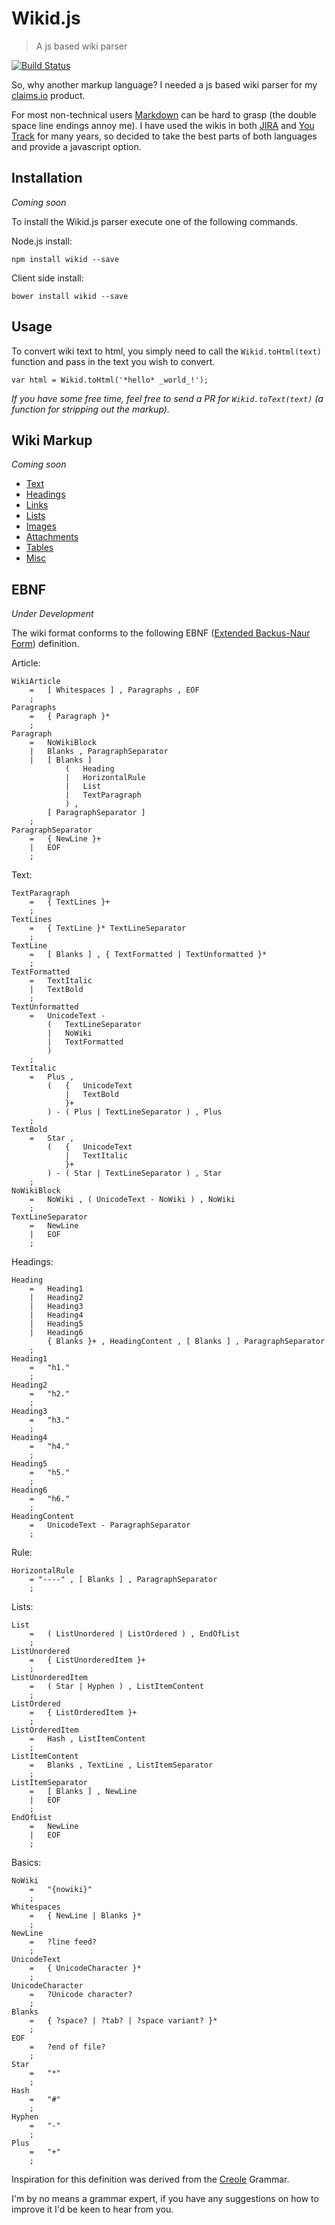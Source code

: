 Wikid.js
=========

> A js based wiki parser

[![Build Status](https://travis-ci.org/sandcastle/wikid.png)](https://travis-ci.org/sandcastle/wikid.png)

So, why another markup language? I needed a js based wiki parser for my [claims.io](http://claims.io/) product. 

For most non-technical users [Markdown](http://daringfireball.net/projects/markdown/) can be hard to grasp (the double space line endings annoy me). I have used the wikis in both [JIRA](https://www.atlassian.com/software/jira) and [You Track](http://www.jetbrains.com/youtrack/) for many years, so decided to take the best parts of both languages and provide a javascript option.

Installation
----------
_Coming soon_

To install the Wikid.js parser execute one of the following commands.

Node.js install:

```
npm install wikid --save
```
  
Client side install:

```
bower install wikid --save
```

Usage
----------
To convert wiki text to html, you simply need to call the `Wikid.toHtml(text)` function and pass in the text you wish to convert.

```
var html = Wikid.toHtml('*hello* _world_!');
```

_If you have some free time, feel free to send a PR for `Wikid.toText(text)` (a function for stripping out the markup)._

Wiki Markup
----------
_Coming soon_

* [Text](#)  
* [Headings](#)   
* [Links](#)  
* [Lists](#)  
* [Images](#)  
* [Attachments](#)  
* [Tables](#)  
* [Misc](#)


EBNF
----------
_Under Development_

The wiki format conforms to the following EBNF ([Extended Backus-Naur Form](http://en.wikipedia.org/wiki/Extended_Backus-Naur_Form)) definition.

Article:

    WikiArticle
        =   [ Whitespaces ] , Paragraphs , EOF
        ;
    Paragraphs
        =   { Paragraph }*
        ;
    Paragraph
        =   NoWikiBlock
        |   Blanks , ParagraphSeparator
        |   [ Blanks ] 
                (   Heading
                |   HorizontalRule
                |   List
                |   TextParagraph
                ) ,
            [ ParagraphSeparator ]
        ;
    ParagraphSeparator
        =   { NewLine }+
        |   EOF
        ;

Text:

    TextParagraph
        =   { TextLines }+
        ;
    TextLines
        =   { TextLine }* TextLineSeparator
        ;
    TextLine
        =   [ Blanks ] , { TextFormatted | TextUnformatted }*
        ;
    TextFormatted
        =   TextItalic
        |   TextBold
        ;
    TextUnformatted
        =   UnicodeText - 
            (   TextLineSeparator 
            |   NoWiki
            |   TextFormatted
            )
        ;
    TextItalic
        =   Plus , 
            (   {   UnicodeText
                |   TextBold
                }+
            ) - ( Plus | TextLineSeparator ) , Plus
        ;
    TextBold
        =   Star , 
            (   {   UnicodeText
                |   TextItalic
                }+
            ) - ( Star | TextLineSeparator ) , Star
        ;
    NoWikiBlock
        =   NoWiki , ( UnicodeText - NoWiki ) , NoWiki
        ;
    TextLineSeparator
        =   NewLine
        |   EOF
        ;

Headings:

    Heading
        =   Heading1
        |   Heading2
        |   Heading3
        |   Heading4
        |   Heading5
        |   Heading6
            { Blanks }+ , HeadingContent , [ Blanks ] , ParagraphSeparator
        ;
    Heading1
        =   "h1."
        ;
    Heading2
        =   "h2."
        ;
    Heading3
        =   "h3."
        ;
    Heading4
        =   "h4."
        ;
    Heading5
        =   "h5."
        ;
    Heading6
        =   "h6."
        ;
    HeadingContent
        =   UnicodeText - ParagraphSeparator
        ;

Rule:

    HorizontalRule
        = "----" , [ Blanks ] , ParagraphSeparator
        ;

Lists:

    List
        =   ( ListUnordered | ListOrdered ) , EndOfList
        ;
    ListUnordered
        =   { ListUnorderedItem }+
        ;
    ListUnorderedItem
        =   ( Star | Hyphen ) , ListItemContent
        ;
    ListOrdered
        =   { ListOrderedItem }+ 
        ;
    ListOrderedItem
        =   Hash , ListItemContent
        ;
    ListItemContent
        =   Blanks , TextLine , ListItemSeparator
        ;
    ListItemSeparator
        =   [ Blanks ] , NewLine
        |   EOF
        ;
    EndOfList
        =   NewLine
        |   EOF
        ;

Basics:

    NoWiki
        =   "{nowiki}"
        ;
    Whitespaces
        =   { NewLine | Blanks }*
        ;
    NewLine
        =   ?line feed?
        ;
    UnicodeText
        =   { UnicodeCharacter }*   
        ;
    UnicodeCharacter
        =   ?Unicode character?
        ;
    Blanks
        =   { ?space? | ?tab? | ?space variant? }*
        ;
    EOF
        =   ?end of file?
        ;
    Star    
        =   "*" 
        ;
    Hash
        =   "#"
        ;
    Hyphen
        =   "-"
        ;
    Plus
        =   "+"
        ;
    
        

Inspiration for this definition was derived from the [Creole](http://dirkriehle.com/wp-content/uploads/2008/01/a4-junghans.pdf) Grammar.

I'm by no means a grammar expert, if you have any suggestions on how to improve it I'd be keen to hear from you.

